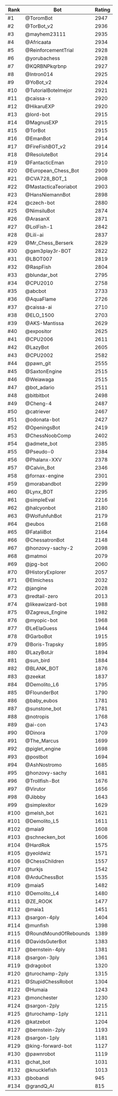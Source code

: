 Rank|Bot|Rating
---|---|---
#1|@ToromBot|2947
#2|@TorBot_v2|2936
#3|@mayhem23111|2935
#4|@Africaata|2934
#5|@ReinforcementTrial|2928
#6|@yorubachess|2928
#7|@KQRBNPkqrbnp|2927
#8|@Intron014|2925
#9|@YoBot_v2|2924
#10|@TutorialBotelmejor|2921
#11|@caissa-x|2920
#12|@HikaruEXP|2920
#13|@lord-bot|2915
#14|@MagnusEXP|2915
#15|@TorBot|2915
#16|@EmanBot|2914
#17|@FireFishBOT_v2|2914
#18|@ResoluteBot|2914
#19|@FantacticEman|2910
#20|@European_Chess_Bot|2909
#21|@CVA728_BOT_1|2908
#22|@MastacticaTeoriabot|2903
#23|@HansNiemannBot|2898
#24|@czech-bot|2880
#25|@NimsiluBot|2874
#26|@ArasanX|2871
#27|@LolFish-1|2842
#28|@Lili-ai|2837
#29|@Mr_Chess_Berserk|2829
#30|@gam3play3r-BOT|2822
#31|@LBOT007|2819
#32|@RaspFish|2804
#33|@blundar_bot|2795
#34|@CPU2010|2758
#35|@abcbot|2733
#36|@AquaFlame|2726
#37|@caissa-ai|2710
#38|@ELO_1500|2703
#39|@AKS-Mantissa|2629
#40|@expositor|2625
#41|@CPU2006|2611
#42|@LazyBot|2605
#43|@CPU2002|2582
#44|@pawn_git|2555
#45|@SaxtonEngine|2515
#46|@Weiawaga|2515
#47|@bot_adario|2511
#48|@bitbitbot|2498
#49|@Cheng-4|2487
#50|@catriever|2467
#51|@odonata-bot|2427
#52|@OpeningsBot|2419
#53|@ChessNoobComp|2402
#54|@admete_bot|2385
#55|@Pseudo-0|2384
#56|@Phalanx-XXV|2378
#57|@Calvin_Bot|2346
#58|@fornax-engine|2301
#59|@morabandbot|2299
#60|@Lynx_BOT|2295
#61|@simpleEval|2216
#62|@halcyonbot|2180
#63|@WolfuhfuhBot|2179
#64|@eubos|2168
#65|@FataliiBot|2164
#66|@ChessatronBot|2148
#67|@honzovy-sachy-2|2098
#68|@matmoi|2079
#69|@jpg-bot|2060
#70|@HistoryExplorer|2057
#71|@Elmichess|2032
#72|@jangine|2028
#73|@redtail-zero|2013
#74|@likeawizard-bot|1988
#75|@Zagreus_Engine|1982
#76|@myopic-bot|1968
#77|@LeElaGuess|1944
#78|@GarboBot|1915
#79|@Boris-Trapsky|1895
#80|@LazyBotJr|1894
#81|@sun_bird|1884
#82|@BLANK_BOT|1876
#83|@zeekat|1837
#84|@Demolito_L6|1795
#85|@FlounderBot|1790
#86|@baby_eubos|1781
#87|@sunstone_bot|1781
#88|@notropis|1768
#89|@ai-con|1743
#90|@Dinora|1709
#91|@The_Marcus|1699
#92|@piglet_engine|1698
#93|@postbot|1694
#94|@AshNostromo|1685
#95|@honzovy-sachy|1681
#96|@Trollfish-Bot|1676
#97|@Virutor|1656
#98|@Jibbby|1643
#99|@simplexitor|1629
#100|@melsh_bot|1621
#101|@Demolito_L5|1611
#102|@maia9|1608
#103|@schnecken_bot|1606
#104|@HardRok|1575
#105|@yeoldwiz|1571
#106|@ChessChildren|1557
#107|@turkjs|1542
#108|@ArduChessBot|1535
#109|@maia5|1482
#110|@Demolito_L4|1480
#111|@ZE_ROOK|1477
#112|@maia1|1451
#113|@sargon-4ply|1404
#114|@munfish|1398
#115|@RoundMoundOfRebounds|1389
#116|@DavidsGuterBot|1383
#117|@bernstein-4ply|1381
#118|@sargon-3ply|1361
#119|@dragobot|1320
#120|@turochamp-2ply|1315
#121|@StupidChessRobot|1304
#122|@Humaia|1243
#123|@monchester|1230
#124|@sargon-2ply|1215
#125|@turochamp-1ply|1211
#126|@katzebot|1204
#127|@bernstein-2ply|1193
#128|@sargon-1ply|1181
#129|@king-forward-bot|1127
#130|@pawnrobot|1119
#131|@chat_bot|1031
#132|@knucklefish|1013
#133|@bobandi|945
#134|@grandQ_AI|815
